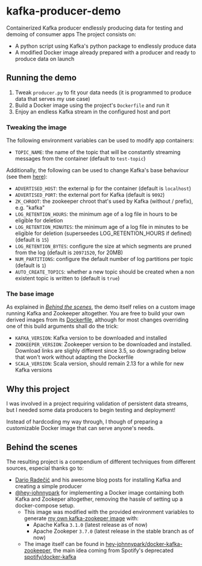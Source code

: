 # kafka-producer-demo
Containerized Kafka producer endlessly producing data for testing and demoing of consumer apps
The project consists on:
- A python script using Kafka's python package to endlessly produce data
- A modified Docker image already prepared with a producer and ready to produce data on launch

## Running the demo

1. Tweak `producer.py` to fit your data needs (it is programmed to produce data that serves my use case)
2. Build a Docker image using the project's `Dockerfile` and run it
3. Enjoy an endless Kafka stream in the configured host and port

### Tweaking the image
The following environment variables can be used to modify app containers:
- `TOPIC_NAME`: the name of the topic that will be constantly streaming messages from the container (default to `test-topic`)

Additionally, the following can be used to change Kafka's base behaviour (see them [here](https://github.com/ulitol97/kafka-producer-demo/blob/ec91b3a889d3ed2decf0e5fcabf6df21df56f31f/kafka-zookeeper/assets/scripts/start-kafka.sh#L3)):
- `ADVERTISED_HOST`: the external ip for the container (default is `localhost`)
- `ADVERTISED_PORT`: the external port for Kafka (default is `9092`)
- `ZK_CHROOT`: the zookeeper chroot that's used by Kafka (without / prefix), e.g. "kafka"
- `LOG_RETENTION_HOURS`: the minimum age of a log file in hours to be eligible for deletion
- `LOG_RETENTION_MINUTES`: the minimum age of a log file in minutes to be eligible for deletion (superseedes LOG_RETENTION_HOURS if defined) (default is `15`)
- `LOG_RETENTION_BYTES`: configure the size at which segments are pruned from the log (default is `20971520`, for 20MB)
- `NUM_PARTITIONS`: configure the default number of log partitions per topic (default is `1`)
- `AUTO_CREATE_TOPICS`: whether a new topic should be created when a non existent topic is written to (default is `true`)



### The base image
As explained in [_Behind the scenes_](#behind-the-scenes), the demo itself relies on a custom image running Kafka and Zookeeper altogether. You are free to build your own derived images from its [Dockerfile](https://github.com/ulitol97/kafka-producer-demo/blob/main/kafka-zookeeper/Dockerfile), although for most changes overriding one of this build arguments shall do the trick:
- `KAFKA_VERSION`: Kafka version to be downloaded and installed
- `ZOOKEEPER_VERSION`: Zookeeper version to be downloaded and installed. Download links are slighly different since 3.5, so downgrading below that won't work without adapting the Dockerfile
- `SCALA_VERSION`: Scala version, should remain 2.13 for a while for new Kafka versions

## Why this project
I was involved in a project requiring validation of persistent data streams, but I needed some data producers to begin testing and deployment!

Instead of hardcoding my way through, I though of preparing a customizable Docker image that can serve anyone's needs.

## Behind the scenes
The resulting project is a compendium of different techniques from different sources,
especial thanks go to:
- [Dario Radečić](https://betterdatascience.com/author/dario/) and his awesome blog posts for installing Kafka and creating a simple producer
- [@hey-johnnypark](https://github.com/hey-johnnypark) for implementing a Docker image containing both Kafka and Zookeper altogether, removing the hassle of setting up a docker-compose setup.
  * This image was modified with the provided environment variables to generate [my own kafka-zookeper image](https://hub.docker.com/r/ulitol97/kafka-zookeeper) with:
    - Apache Kafka `3.1.0` (latest release as of now)
    - Apache Zookeper `3.7.0` (latest release in the stable branch as of now)
  * The image itself can be found in [hey-johnnypark/docker-kafka-zookeeper](https://github.com/hey-johnnypark/docker-kafka-zookeeper), the main idea coming from Spotify's deprecated [spotify/docker-kafka](https://github.com/spotify/docker-kafka)
